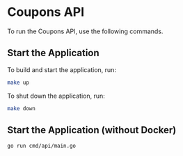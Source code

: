# Coupons API

To run the Coupons API, use the following commands.

## Start the Application

To build and start the application, run:

```bash
make up
```

To shut down the application, run:

```bash
make down
```

## Start the Application (without Docker)

```bash
go run cmd/api/main.go
```



